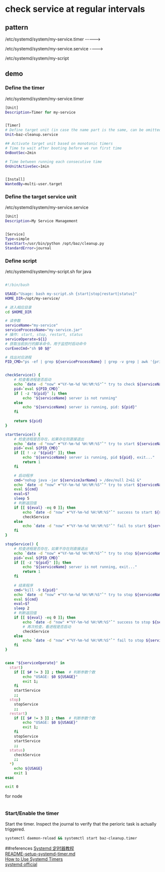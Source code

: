 # check service at regular intervals


## pattern

/etc/systemd/system/my-service.timer  ----->
 
/etc/systemd/system/my-service.service ---->

/etc/systemd/system/my-script


## demo
### Define the timer
/etc/systemd/system/my-service.timer
```bash
[Unit]
Description=Timer for my-service


[Timer]
# Define target unit (in case the name part is the same, can be omitted)
Unit=baz-cleanup.service

## Activate target unit based on monotonic timers 
# Time to wait after booting before we run first time
OnBootSec=2min

# Time between running each consecutive time
OnUnitActiveSec=1min


[Install]
WantedBy=multi-user.target

```

### Define the target service unit

/etc/systemd/system/my-service.service
```bash
[Unit]
Description=My Service Management


[Service]
Type=simple
ExecStart=/usr/bin/python /opt/baz/cleanup.py
StandardError=journal

```


### Define script

/etc/systemd/system/my-script.sh
for java
```bash

#!/bin/bash

USAGE="Usage: bash my-script.sh {start|stop|restart|status}"
HOME_DIR=/opt/my-service/

# 进入相应目录
cd $HOME_DIR

# 读参数
serviceName="my-service"
serviceProcessName="my-service.jar"
# 操作: start, stop, restart, status
serviceOperate=${1}
# 获取当前执行的脚本命令，用于监控时启动命令
curExecCmd="sh $0 $@"

# 找出对应进程
PID_CMD="ps -ef | grep ${serviceProcessName} | grep -v grep | awk '{print \$2}'"


checkService() {
    # 检查看进程是否启动
    echo `date -d "now" +"%Y-%m-%d %H:%M:%S"`" try to check ${serviceName} server status"
    pid=`eval ${PID_CMD}`
    if [ -z "${pid}" ]; then
        echo "${serviceName} server is not running"
    else
        echo "${serviceName} server is running, pid: ${pid}"
    fi
    
    return ${pid}
}

startService() {
    # 检查进程是否存在，如果存在则直接退出
    echo `date -d "now" +"%Y-%m-%d %H:%M:%S"`" try to start ${serviceName} server"
    pid=`eval ${PID_CMD}`
    if [[ ! -z "${pid}" ]]; then
        echo "${serviceName} server is running, pid ${pid}, exit..."
        return 1
    fi

    # 启动程序
    cmd="nohup java -jar ${serviceJarName} > /dev/null 2>&1 &"
    echo `date -d "now" +"%Y-%m-%d %H:%M:%S"`" try to start ${serviceName}server , cmd: ${cmd}"
    eval ${cmd}
    eval=$?
    sleep 5
    # 判断返回值
    if [[ ${eval} -eq 0 ]]; then
        echo `date -d "now" +"%Y-%m-%d %H:%M:%S"`" success to start ${serviceName}server "
        checkService
    else
        echo `date -d "now" +"%Y-%m-%d %H:%M:%S"`" fail to start ${serviceName} server"
    fi
}

stopService() {
    # 检查进程是否存在，如果不存在则直接退出
    echo `date -d "now" +"%Y-%m-%d %H:%M:%S"`" try to stop ${serviceName} server"
    pid=`eval ${PID_CMD}`
    if [[ -z "${pid}" ]]; then
        echo "${serviceName} server is not running, exit..."
        return 1
    fi
    
    # 结束程序
    cmd="kill -9 ${pid}"
    echo `date -d "now" +"%Y-%m-%d %H:%M:%S"`" try to stop ${serviceName} server, cmd: ${cmd}"
    eval ${cmd}
    eval=$?
    sleep 2
    # 判断返回值
    if [[ ${eval} -eq 0 ]]; then
        echo `date -d "now" +"%Y-%m-%d %H:%M:%S"`" success to stop ${serviceName} server"
        # 再次检查，看进程是否启动
        checkService
    else
        echo `date -d "now" +"%Y-%m-%d %H:%M:%S"`" fail to stop ${serviceName} server"
    fi
}


case "${serviceOperate}" in
  start)
    if [[ $# != 3 ]] ; then  # 判断参数个数
        echo "USAGE: $0 ${USAGE}"
        exit 1;
    fi
    startService
    ;;
  stop)
    stopService
    ;;
  restart)
    if [[ $# != 3 ]] ; then  # 判断参数个数
        echo "USAGE: $0 ${USAGE}"
        exit 1;
    fi
    stopService
    startService
    ;;
  status)
    checkService
    ;;
  *)
    echo ${USAGE}
    exit 1
esac

exit 0

```

for node
```bash


```


### Start/Enable the timer
Start the timer. Inspect the journal to verify that the perioric task is actually triggered.
```bash
systemctl daemon-reload && systemctl start baz-cleanup.timer
```




##references
[Systemd 定时器教程](http://www.ruanyifeng.com/blog/2018/03/systemd-timer.html)  
[README-setup-systemd-timer.md](https://gist.github.com/drmalex07/350238961f451d6946dd)  
[How to Use Systemd Timers](https://jason.the-graham.com/2013/03/06/how-to-use-systemd-timers/)  
[systemd official](https://www.freedesktop.org/software/systemd/man/systemd.service.html#)
